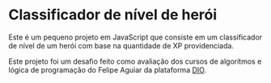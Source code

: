 # Classificador de nível de herói
Este é um pequeno projeto em JavaScript que consiste em um classificador de nível de um herói com base na quantidade de XP providenciada.

Este projeto foi um desafio feito como avaliação dos cursos de algorítmos e lógica de programação do Felipe Aguiar da plataforma [DIO](https://www.dio.me/).

